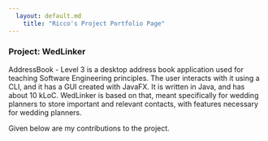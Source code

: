 ```yaml
---
  layout: default.md
    title: "Ricco's Project Portfolio Page"
---
```


### Project: WedLinker

AddressBook - Level 3 is a desktop address book application used for teaching Software Engineering principles. The user interacts with it using a CLI, and it has a GUI created with JavaFX. It is written in Java, and has about 10 kLoC.
WedLinker is based on that, meant specifically for wedding planners to store important and relevant contacts, with features necessary for wedding planners.

Given below are my contributions to the project.

